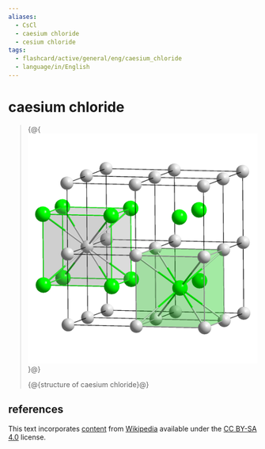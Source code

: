 ```yaml
---
aliases:
  - CsCl
  - caesium chloride
  - cesium chloride
tags:
  - flashcard/active/general/eng/caesium_chloride
  - language/in/English
---
```


# caesium chloride

> {@{![CsCl polyhedra](../../archives/Wikimedia%20Commons/CsCl%20polyhedra.png)}@}
>
> {@{structure of caesium chloride}@} <!--SR:!2026-04-01,831,330!2026-03-27,827,330-->

## references

This text incorporates [content](https://en.wikipedia.org/wiki/caesium_chloride) from [Wikipedia](Wikipedia.md) available under the [CC BY-SA 4.0](https://creativecommons.org/licenses/by-sa/4.0/) license.
